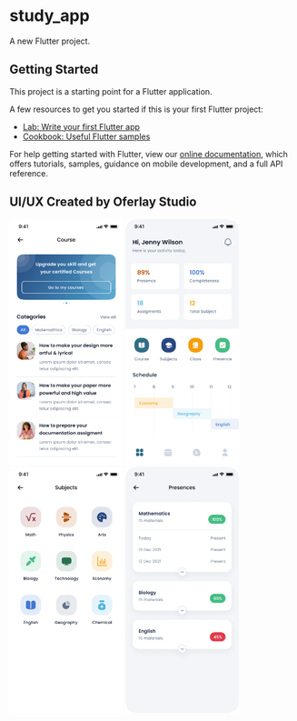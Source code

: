 # study_app

A new Flutter project.

## Getting Started

This project is a starting point for a Flutter application.

A few resources to get you started if this is your first Flutter project:

- [Lab: Write your first Flutter app](https://flutter.dev/docs/get-started/codelab)
- [Cookbook: Useful Flutter samples](https://flutter.dev/docs/cookbook)

For help getting started with Flutter, view our
[online documentation](https://flutter.dev/docs), which offers tutorials,
samples, guidance on mobile development, and a full API reference.


## UI/UX Created by Oferlay Studio

<img width="200" alt="crss_view" src="https://github.com/noersy/study_app/blob/master/asserts/readme/crs.png">
<img width="200" alt="home_view" src="https://github.com/noersy/study_app/blob/master/asserts/readme/home.png">
<br>
<img width="200" alt="subj_view" src="https://github.com/noersy/study_app/blob/master/asserts/readme/subj.png">
<img width="200" alt="presence_view" src="https://github.com/noersy/study_app/blob/master/asserts/readme/presence.png">
